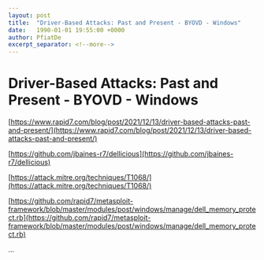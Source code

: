 ```yaml
---
layout: post
title:  "Driver-Based Attacks: Past and Present - BYOVD - Windows"
date:   1990-01-01 19:55:00 +0000
author: PfiatDe
excerpt_separator: <!--more-->
---
```


# Driver-Based Attacks: Past and Present - BYOVD - Windows

[https://www.rapid7.com/blog/post/2021/12/13/driver-based-attacks-past-and-present/](https://www.rapid7.com/blog/post/2021/12/13/driver-based-attacks-past-and-present/)

[https://github.com/jbaines-r7/dellicious](https://github.com/jbaines-r7/dellicious)

[https://attack.mitre.org/techniques/T1068/](https://attack.mitre.org/techniques/T1068/)

[https://github.com/rapid7/metasploit-framework/blob/master/modules/post/windows/manage/dell_memory_protect.rb](https://github.com/rapid7/metasploit-framework/blob/master/modules/post/windows/manage/dell_memory_protect.rb)

...
<!--more-->
